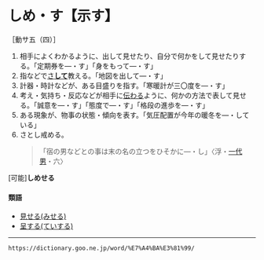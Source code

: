 # しめ・す【示す】

［動サ五（四）］

1. 相手によくわかるように、出して見せたり、自分で何かをして見せたりする。「定期券を―・す」「身をもって―・す」
2. 指などで[さ**して**](さす（差す／指す）)教える。「地図を出して―・す」
3. 計器・時計などが、ある目盛りを指す。「寒暖計が三〇度を―・す」
4. 考え・気持ち・反応などが相手に[伝わる](つたわる（伝わる）)ように、何かの方法で表して見せる。「誠意を―・す」「態度で―・す」「格段の進歩を―・す」
5. ある現象が、物事の状態・傾向を表す。「気圧配置が今年の暖冬を―・している」
6. さとし戒める。
    >「宿の男などとの事は末の名の立つをひそかに―・し」〈浮・[一代男](https://dictionary.goo.ne.jp/word/%E5%A5%BD%E8%89%B2%E4%B8%80%E4%BB%A3%E7%94%B7/#jn-73468)・六〉
        

\[可能\]**しめせる**

#### 類語

-   [見せる(みせる)](https://dictionary.goo.ne.jp/word/%E8%A6%8B%E3%81%9B%E3%82%8B/#jn-211967)
-   [呈する(ていする)](https://dictionary.goo.ne.jp/word/%E5%91%88%E3%81%99%E3%82%8B/#jn-150105)

---
`https://dictionary.goo.ne.jp/word/%E7%A4%BA%E3%81%99/`